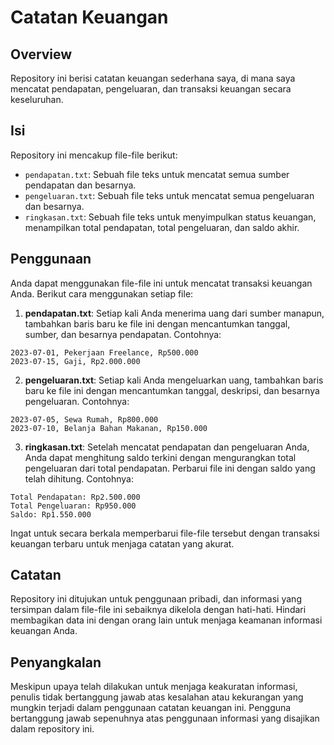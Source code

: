 # Catatan Keuangan
## Overview
Repository ini berisi catatan keuangan sederhana saya, di mana saya mencatat pendapatan, pengeluaran, dan transaksi keuangan secara keseluruhan.
## Isi
Repository ini mencakup file-file berikut:
- `pendapatan.txt`: Sebuah file teks untuk mencatat semua sumber pendapatan dan besarnya.
- `pengeluaran.txt`: Sebuah file teks untuk mencatat semua pengeluaran dan besarnya.
- `ringkasan.txt`: Sebuah file teks untuk menyimpulkan status keuangan, menampilkan total pendapatan, total pengeluaran, dan saldo akhir.
## Penggunaan
Anda dapat menggunakan file-file ini untuk mencatat transaksi keuangan Anda. Berikut cara menggunakan setiap file:
1. **pendapatan.txt**: Setiap kali Anda menerima uang dari sumber manapun, tambahkan baris baru ke file ini dengan mencantumkan tanggal, sumber, dan besarnya pendapatan. Contohnya:
```
2023-07-01, Pekerjaan Freelance, Rp500.000
2023-07-15, Gaji, Rp2.000.000
```
2. **pengeluaran.txt**: Setiap kali Anda mengeluarkan uang, tambahkan baris baru ke file ini dengan mencantumkan tanggal, deskripsi, dan besarnya pengeluaran. Contohnya:
```
2023-07-05, Sewa Rumah, Rp800.000
2023-07-10, Belanja Bahan Makanan, Rp150.000
```
3. **ringkasan.txt**: Setelah mencatat pendapatan dan pengeluaran Anda, Anda dapat menghitung saldo terkini dengan mengurangkan total pengeluaran dari total pendapatan. Perbarui file ini dengan saldo yang telah dihitung. Contohnya:
```
Total Pendapatan: Rp2.500.000
Total Pengeluaran: Rp950.000
Saldo: Rp1.550.000
```
Ingat untuk secara berkala memperbarui file-file tersebut dengan transaksi keuangan terbaru untuk menjaga catatan yang akurat.
## Catatan
Repository ini ditujukan untuk penggunaan pribadi, dan informasi yang tersimpan dalam file-file ini sebaiknya dikelola dengan hati-hati. Hindari membagikan data ini dengan orang lain untuk menjaga keamanan informasi keuangan Anda.
## Penyangkalan
Meskipun upaya telah dilakukan untuk menjaga keakuratan informasi, penulis tidak bertanggung jawab atas kesalahan atau kekurangan yang mungkin terjadi dalam penggunaan catatan keuangan ini. Pengguna bertanggung jawab sepenuhnya atas penggunaan informasi yang disajikan dalam repository ini.
